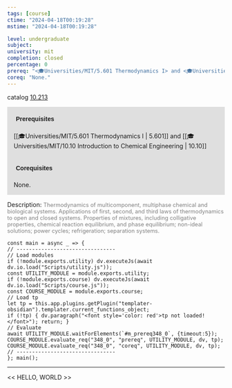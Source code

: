 ```yaml
---
tags: [course]
ctime: "2024-04-18T00:19:28"
mstime: "2024-04-18T00:19:28"

level: undergraduate
subject: 
university: mit
completion: closed
percentage: 0
prereq: "<🎓Universities/MIT/5.601 Thermodynamics I> and <🎓Universities/MIT/10.10 Introduction to Chemical Engineering>"
coreq: "None."
---
```


catalog [10.213](http://student.mit.edu/catalog/m10a.html#10.213)

<span style="display: block; padding: 15px; background-color: rgb(100, 100, 100, 0.2);"><font id="m_prereq348_0" style="display: block; font-family: Arial, sans-serif; font-weight: bold; padding: 5px">Prerequisites</font><br><span id="prereq348_0">[[🎓Universities/MIT/5.601 Thermodynamics I | 5.601]] and [[🎓Universities/MIT/10.10 Introduction to Chemical Engineering | 10.10]]</span></span>
<span style="display: block; padding: 15px; background-color: rgb(100, 100, 100, 0.2);"><font id="m_coreq348_0" style="display: block; font-family: Arial, sans-serif; font-weight: bold; padding: 5px">Corequisites</font><br><span id="coreq348_0">None.</span></span>

<font style="">Description:</font>
<font style="color: grey; font-size: 0.8rem;">Thermodynamics of multicomponent, multiphase chemical and biological systems. Applications of first, second, and third laws of thermodynamics to open and closed systems. Properties of mixtures, including colligative properties, chemical reaction equilibrium, and phase equilibrium; non-ideal solutions; power cycles; refrigeration; separation systems.</font>

```dataviewjs
const main = async _ => {
// --------------------------------
// Load modules
if (!module.exports.utility) dv.executeJs(await dv.io.load("Scripts/utility.js"));
const UTILITY_MODULE = module.exports.utility;
if (!module.exports.course) dv.executeJs(await dv.io.load("Scripts/course.js"));
const COURSE_MODULE = module.exports.course;
// Load tp
let tp = this.app.plugins.getPlugin("templater-obsidian").templater.current_functions_object;
if (!tp) { dv.paragraph("<font style='color: red'>tp not loaded!</font>"); return; }
// Evaluate
await UTILITY_MODULE.waitForElements(`#m_prereq348_0`, {timeout:5});
COURSE_MODULE.evaluate_req("348_0", "prereq", UTILITY_MODULE, dv, tp);
COURSE_MODULE.evaluate_req("348_0", "coreq", UTILITY_MODULE, dv, tp);
// --------------------------------
}; main();
```

---

<< HELLO, WORLD >>
